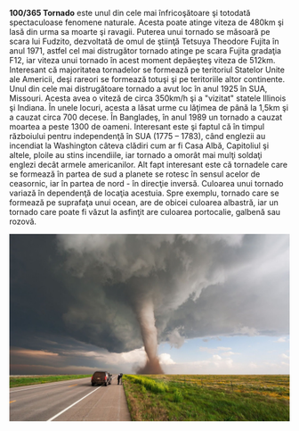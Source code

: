 **100/365 Tornado** este unul din cele mai înfricoşătoare şi totodată spectaculoase fenomene naturale. Acesta poate atinge viteza de 480km şi lasă din urma sa moarte şi ravagii. Puterea unui tornado se măsoară pe scara lui Fudzito, dezvoltată de omul de ştiinţă Tetsuya Theodore Fujita în anul 1971, astfel cel mai distrugător tornado atinge pe scara Fujita gradaţia F12, iar viteza unui tornado în acest moment depăeşteş viteza de 512km. Interesant că majoritatea tornadelor se formează pe teritoriul Statelor Unite ale Americii, deşi rareori se formează totuşi şi pe teritoriile altor continente. Unul din cele mai distrugătoare tornado a avut loc în anul 1925 în SUA, Missouri. Acesta avea o viteză de circa 350km/h şi a "vizitat" statele Illinois şi Indiana. În unele locuri, acesta a lăsat urme cu lăţimea de până la 1,5km şi a cauzat circa 700 decese. În Bangladeş, în anul 1989 un tornado a cauzat moartea a peste 1300 de oameni. Interesant este şi faptul că în timpul războiului pentru independenţă în SUA (1775 – 1783), când englezii au incendiat la Washington câteva clădiri cum ar fi Casa Albă, Capitoliul şi altele, ploile au stins incendiile, iar tornado a omorât mai mulţi soldaţi englezi decât armele americanilor. Alt fapt interesant este că tornadele care se formează în partea de sud a planete se rotesc în sensul acelor de ceasornic, iar în partea de nord - în direcţie inversă. Culoarea unui tornado variază în dependenţă de locaţia acestuia. Spre exemplu, tornado care se formează pe suprafaţa unui ocean, are de obicei culoarea albastră, iar un tornado care poate fi văzut la asfinţit are culoarea portocalie, galbenă sau rozovă.

![Tornado](image-1.jpg)
